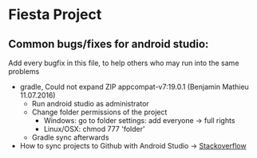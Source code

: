 <h1>Fiesta Project</h1>
<h2>Common bugs/fixes for android studio:</h2>
<p>
Add every bugfix in this file, to help others who may run into the same problems
</p>
<ul>
  <li>
  gradle, Could not expand ZIP appcompat-v7:19.0.1 (Benjamin Mathieu 11.07.2016)
    <ul>
      <li>Run android studio as administrator</li>
      <li>Change folder permissions of the project
        <ul>
          <li>Windows: go to folder settings: add everyone -> full rights</li>
          <li>Linux/OSX: chmod 777 'folder'</li>
        </ul>
      </li>
      <li>Gradle sync afterwards</li>
    </ul>
  </li>
  <li>
  How to sync projects to Github with Android Studio ->
  <a href="http://stackoverflow.com/questions/16644946/how-do-you-sync-projects-to-github-with-android-studio" target="_blank">Stackoverflow</a>
  </li>
</ul>
